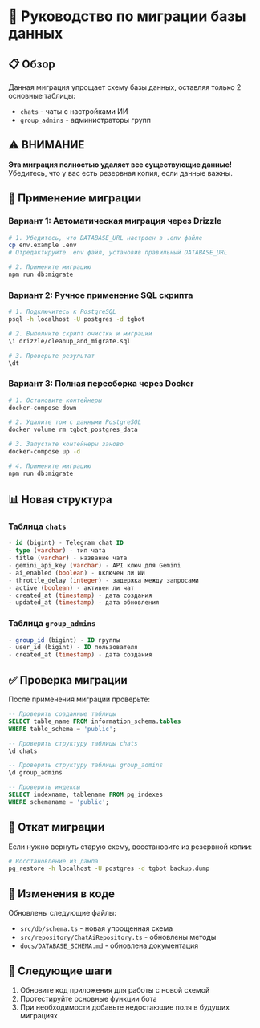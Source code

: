 # 🔄 Руководство по миграции базы данных

## 📋 Обзор

Данная миграция упрощает схему базы данных, оставляя только 2 основные таблицы:
- `chats` - чаты с настройками ИИ
- `group_admins` - администраторы групп

## ⚠️ ВНИМАНИЕ

**Эта миграция полностью удаляет все существующие данные!**
Убедитесь, что у вас есть резервная копия, если данные важны.

## 🚀 Применение миграции

### Вариант 1: Автоматическая миграция через Drizzle

```bash
# 1. Убедитесь, что DATABASE_URL настроен в .env файле
cp env.example .env
# Отредактируйте .env файл, установив правильный DATABASE_URL

# 2. Примените миграцию
npm run db:migrate
```

### Вариант 2: Ручное применение SQL скрипта

```bash
# 1. Подключитесь к PostgreSQL
psql -h localhost -U postgres -d tgbot

# 2. Выполните скрипт очистки и миграции
\i drizzle/cleanup_and_migrate.sql

# 3. Проверьте результат
\dt
```

### Вариант 3: Полная пересборка через Docker

```bash
# 1. Остановите контейнеры
docker-compose down

# 2. Удалите том с данными PostgreSQL
docker volume rm tgbot_postgres_data

# 3. Запустите контейнеры заново
docker-compose up -d

# 4. Примените миграцию
npm run db:migrate
```

## 📊 Новая структура

### Таблица `chats`
```sql
- id (bigint) - Telegram chat ID
- type (varchar) - тип чата
- title (varchar) - название чата  
- gemini_api_key (varchar) - API ключ для Gemini
- ai_enabled (boolean) - включен ли ИИ
- throttle_delay (integer) - задержка между запросами
- active (boolean) - активен ли чат
- created_at (timestamp) - дата создания
- updated_at (timestamp) - дата обновления
```

### Таблица `group_admins`
```sql
- group_id (bigint) - ID группы
- user_id (bigint) - ID пользователя
- created_at (timestamp) - дата создания
```

## ✅ Проверка миграции

После применения миграции проверьте:

```sql
-- Проверить созданные таблицы
SELECT table_name FROM information_schema.tables 
WHERE table_schema = 'public';

-- Проверить структуру таблицы chats
\d chats

-- Проверить структуру таблицы group_admins  
\d group_admins

-- Проверить индексы
SELECT indexname, tablename FROM pg_indexes 
WHERE schemaname = 'public';
```

## 🔧 Откат миграции

Если нужно вернуть старую схему, восстановите из резервной копии:

```bash
# Восстановление из дампа
pg_restore -h localhost -U postgres -d tgbot backup.dump
```

## 📝 Изменения в коде

Обновлены следующие файлы:
- `src/db/schema.ts` - новая упрощенная схема
- `src/repository/ChatAiRepository.ts` - обновлены методы
- `docs/DATABASE_SCHEMA.md` - обновлена документация

## 🎯 Следующие шаги

1. Обновите код приложения для работы с новой схемой
2. Протестируйте основные функции бота
3. При необходимости добавьте недостающие поля в будущих миграциях 